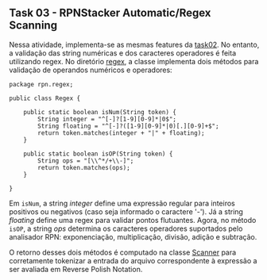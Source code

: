 ## Task 03 - RPNStacker Automatic/Regex Scanning

Nessa atividade, implementa-se as mesmas features da [task02](../task02). No entanto, a validação das string numéricas e dos caracteres operadores é feita utilizando regex. No diretório [regex](./src/rpn/regex), a classe implementa dois métodos para validação de operandos numéricos e operadores:

```
package rpn.regex;

public class Regex {
	
	public static boolean isNum(String token) {
		String integer = "^[-]?[1-9][0-9]*|0$";
		String floating = "^[-]?([1-9][0-9]*|0)[.][0-9]+$";
		return token.matches(integer + "|" + floating);
	}
	
	public static boolean isOP(String token) {
		String ops = "[\\^*/+\\-]";
		return token.matches(ops);
	}

}
```

Em ```isNum```, a string *integer* define uma expressão regular para inteiros positivos ou negativos (caso seja informado o caractere '-'). Já a string *floating* define uma regex para validar pontos flutuantes. Agora, no método ```isOP```, a string *ops* determina os caracteres operadores suportados pelo analisador RPN: exponenciação, multiplicação, divisão, adição e subtração.

O retorno desses dois métodos é computado na classe [Scanner](./src/rpn/scanner/Scanner.java) para corretamente tokenizar a entrada do arquivo correspondente à expressão a ser avaliada em Reverse Polish Notation.
